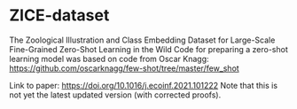 # ZICE-dataset
The Zoological Illustration and Class Embedding Dataset for Large-Scale Fine-Grained Zero-Shot Learning in the Wild
Code for preparing a zero-shot learning model was based on code from Oscar Knagg: https://github.com/oscarknagg/few-shot/tree/master/few_shot

Link to paper: https://doi.org/10.1016/j.ecoinf.2021.101222
Note that this is not yet the latest updated version (with corrected proofs). 
